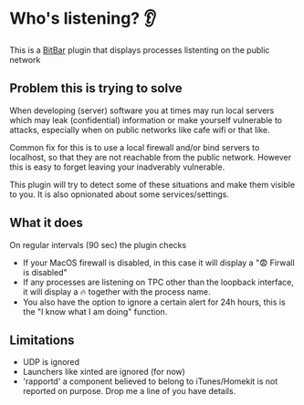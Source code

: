 # Who's listening? :ear:
This is a [BitBar](https://github.com/matryer/bitbar) plugin that displays processes listenting on the public network

## Problem this is trying to solve
When developing (server) software you at times may run local servers which may leak (confidential) information or make yourself vulnerable to attacks, especially when on public networks like cafe wifi or that like.

Common fix for this is to use a local firewall and/or bind servers to localhost, so that they are not reachable from the public network. However this is easy to forget leaving your inadverably vulnerable. 

This plugin will try to detect some of these situations and make them visible to you. It is also opnionated about some services/settings.


## What it does
On regular intervals (90 sec) the plugin checks
 * If your MacOS firewall is disabled, in this case it will display a ":fearful: Firwall is disabled"
 * If any processes are listening on TPC other than the loopback interface, it will display a :fire:  together with the process name. 
 * You also have the option to ignore a certain alert for 24h hours, this is the "I know what I am doing" function.

## Limitations
 * UDP is ignored
 * Launchers like xinted are ignored (for now)
 * 'rapportd' a component believed to belong to iTunes/Homekit is not reported on purpose. Drop me a line of you have details. 
 

